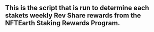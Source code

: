 ## This is the script that is run to determine each stakets weekly Rev Share rewards from the NFTEarth Staking Rewards Program.

